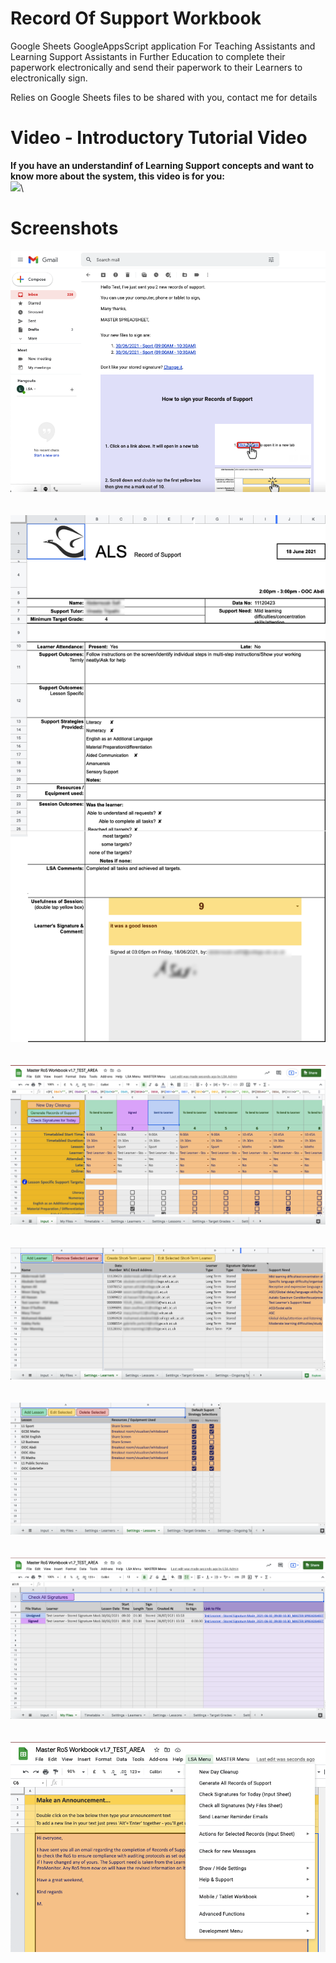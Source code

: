# Record Of Support Workbook
Google Sheets GoogleAppsScript application For Teaching Assistants and Learning Support Assistants in Further Education to complete their paperwork electronically and send their paperwork to their Learners to electronically sign.

Relies on Google Sheets files to be shared with you, contact me for details

# Video - Introductory Tutorial Video
**If you have an understandinf of Learning Support concepts and want to know more about the system, this video is for you:**\
[<img src="https://raw.githubusercontent.com/up-n-running/Record-Of-Support-Workbook/blob/main/Screenshots/VideoThumbnail.png" height="400">](https://youtu.be/vnEYWm_vSc8)\

# Screenshots
<img src="https://github.com/up-n-running/Record-Of-Support-Workbook/blob/main/Screenshots/LearnerEmail.png">\
\
\
<img src="https://github.com/up-n-running/Record-Of-Support-Workbook/blob/main/Screenshots/LearnerForm.png">\
\
\
<img src="https://github.com/up-n-running/Record-Of-Support-Workbook/blob/main/Screenshots/Input Tab.png">\
\
\
<img src="https://github.com/up-n-running/Record-Of-Support-Workbook/blob/main/Screenshots/Learners.png">\
\
\
<img src="https://github.com/up-n-running/Record-Of-Support-Workbook/blob/main/Screenshots/Lessons.png">\
\
\
<img src="https://github.com/up-n-running/Record-Of-Support-Workbook/blob/main/Screenshots/MyFiles.png">\
\
\
<img src="https://github.com/up-n-running/Record-Of-Support-Workbook/blob/main/Screenshots/AnnouncementAndMenu.png">
